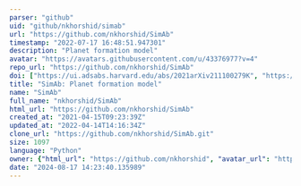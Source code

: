 ```yaml
---
parser: "github"
uid: "github/nkhorshid/simab"
url: "https://github.com/nkhorshid/SimAb"
timestamp: "2022-07-17 16:48:51.947301"
description: "Planet formation model"
avatar: "https://avatars.githubusercontent.com/u/43376977?v=4"
repo_url: "https://github.com/nkhorshid/SimAb"
doi: ["https://ui.adsabs.harvard.edu/abs/2021arXiv211100279K", "https://ui.adsabs.harvard.edu/abs/2022ascl.soft04011K/abstract"]
title: "SimAb: Planet formation model"
name: "SimAb"
full_name: "nkhorshid/SimAb"
html_url: "https://github.com/nkhorshid/SimAb"
created_at: "2021-04-15T09:23:39Z"
updated_at: "2022-04-14T14:16:34Z"
clone_url: "https://github.com/nkhorshid/SimAb.git"
size: 1097
language: "Python"
owner: {"html_url": "https://github.com/nkhorshid", "avatar_url": "https://avatars.githubusercontent.com/u/43376977?v=4", "login": "nkhorshid", "type": "User"}
date: "2024-08-17 14:23:40.135989"
---
```

